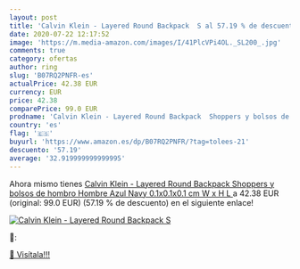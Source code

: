 ```yaml
---
layout: post
title: 'Calvin Klein - Layered Round Backpack  S al 57.19 % de descuento'
date: 2020-07-22 12:17:52
image: 'https://m.media-amazon.com/images/I/41PlcVPi4OL._SL200_.jpg'
comments: true
category: ofertas
author: ring
slug: 'B07RQ2PNFR-es'
actualPrice: 42.38 EUR
currency: EUR
price: 42.38
comparePrice: 99.0 EUR
prodname: 'Calvin Klein - Layered Round Backpack  Shoppers y bolsos de hombro Hombre  Azul  Navy   0.1x0.1x0.1 cm  W x H L '
country: 'es'
flag: '🇪🇸'
buyurl: 'https://www.amazon.es/dp/B07RQ2PNFR/?tag=tolees-21'
descuento: '57.19'
average: '32.919999999999995'
---
```


Ahora mismo tienes [Calvin Klein - Layered Round Backpack  Shoppers y bolsos de hombro Hombre  Azul  Navy   0.1x0.1x0.1 cm  W x H L ](https://www.amazon.es/dp/B07RQ2PNFR/?tag=tolees-21) a 42.38 EUR (original: 99.0 EUR) (57.19 %  de descuento) en el siguiente enlace!

[![Calvin Klein - Layered Round Backpack  S](https://m.media-amazon.com/images/I/41PlcVPi4OL._SL200_.jpg)](https://www.amazon.es/dp/B07RQ2PNFR/?tag=tolees-21)

🔎:


[🛒 Visítala!!!](https://www.amazon.es/dp/B07RQ2PNFR/?tag=tolees-21)
